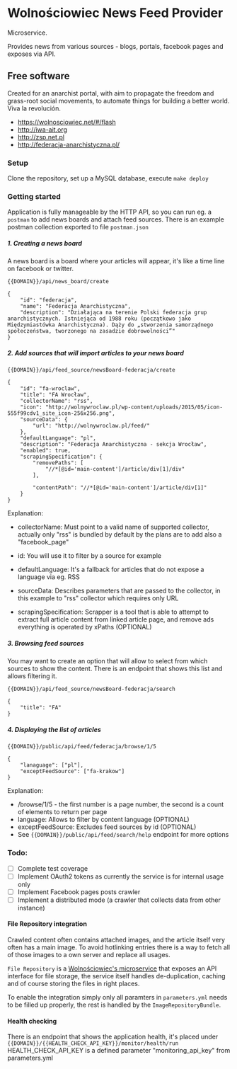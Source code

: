 Wolnościowiec News Feed Provider
================================

Microservice.

Provides news from various sources - blogs, portals, facebook pages and exposes via API.

Free software
-------------

Created for an anarchist portal, with aim to propagate the freedom and grass-root social movements,
to automate things for building a better world. Viva la revolución.

- https://wolnosciowiec.net/#/flash
- http://iwa-ait.org
- http://zsp.net.pl
- http://federacja-anarchistyczna.pl/

### Setup

Clone the repository, set up a MySQL database, execute `make deploy`

### Getting started

Application is fully manageable by the HTTP API, so you can run eg. a `postman` to add news boards and attach feed sources.
There is an example postman collection exported to file `postman.json`

##### 1. Creating a news board

A news board is a board where your articles will appear, it's like a time line on facebook or twitter.

`{{DOMAIN}}/api/news_board/create`

```
{
    "id": "federacja",
    "name": "Federacja Anarchistyczna",
    "description": "Działająca na terenie Polski federacja grup anarchistycznych. Istniejąca od 1988 roku (początkowo jako Międzymiastówka Anarchistyczna). Dąży do „stworzenia samorządnego społeczeństwa, tworzonego na zasadzie dobrowolności”"
} 
```

##### 2. Add sources that will import articles to your news board

`{{DOMAIN}}/api/feed_source/newsBoard-federacja/create`

```
{
    "id": "fa-wroclaw",
    "title": "FA Wrocław",
    "collectorName": "rss",
    "icon": "http://wolnywroclaw.pl/wp-content/uploads/2015/05/icon-555f99cdv1_site_icon-256x256.png",
    "sourceData": {
        "url": "http://wolnywroclaw.pl/feed/"
    },
    "defaultLanguage": "pl",
    "description": "Federacja Anarchistyczna - sekcja Wrocław",
    "enabled": true,
    "scrapingSpecification": {
        "removePaths": [
            "//*[@id='main-content']/article/div[1]/div"
        ],
        
        "contentPath": "//*[@id='main-content']/article/div[1]"
    }
}
```

Explanation:
- collectorName: Must point to a valid name of supported collector, actually only "rss" is bundled by default
  by the plans are to add also a "facebook_page"
  
- id: You will use it to filter by a source for example
- defaultLanguage: It's a fallback for articles that do not expose a language via eg. RSS
- sourceData: Describes parameters that are passed to the collector, in this example to "rss" collector which
  requires only URL
- scrapingSpecification: Scrapper is a tool that is able to attempt to extract full article content from linked article page, and remove ads
  everything is operated by xPaths (OPTIONAL)
  
##### 3. Browsing feed sources 

You may want to create an option that will allow to select from which sources to show the content.
There is an endpoint that shows this list and allows filtering it.

`{{DOMAIN}}/api/feed_source/newsBoard-federacja/search`

```
{
    "title": "FA"
}
```

##### 4. Displaying the list of articles

`{{DOMAIN}}/public/api/feed/federacja/browse/1/5`

```
{
    "lanaguage": ["pl"],
    "exceptFeedSource": ["fa-krakow"]
}
```

Explanation:
- /browse/1/5 - the first number is a page number, the second is a count of elements to return per page
- language: Allows to filter by content language (OPTIONAL)
- exceptFeedSource: Excludes feed sources by id (OPTIONAL)
- See `{{DOMAIN}}/public/api/feed/search/help` endpoint for more options

### Todo:
- [ ] Complete test coverage
- [ ] Implement OAuth2 tokens as currently the service is for internal usage only
- [ ] Implement Facebook pages posts crawler
- [ ] Implement a distributed mode (a crawler that collects data from other instance)

#### File Repository integration

Crawled content often contains attached images, and the article itself very often has a main image.
To avoid hotlinking entries there is a way to fetch all of those images to a own server
and replace all usages.

`File Repository` is a [Wolnościowiec's microservice](https://github.com/Wolnosciowiec/file-repository) that exposes an API interface for file storage,
the service itself handles de-duplication, caching and of course storing the files in right places.

To enable the integration simply only all paramters in `parameters.yml` needs to be filled up properly,
the rest is handled by the `ImageRepositoryBundle`.

#### Health checking

There is an endpoint that shows the application health, it's placed under `{{DOMAIN}}/{{HEALTH_CHECK_API_KEY}}/monitor/health/run`
HEALTH_CHECK_API_KEY is a defined parameter "monitoring_api_key" from parameters.yml

